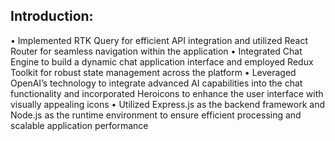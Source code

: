 Introduction: 
---------------------------------------------------------------------------------------------------------------------------------------
• Implemented RTK Query for efficient API integration and utilized React Router for seamless navigation within the application
• Integrated Chat Engine to build a dynamic chat application interface and employed Redux Toolkit for robust state management across the platform
• Leveraged OpenAI’s technology to integrate advanced AI capabilities into the chat functionality and incorporated Heroicons to enhance the user interface with visually appealing icons
• Utilized Express.js as the backend framework and Node.js as the runtime environment to ensure efficient processing and scalable application performance
